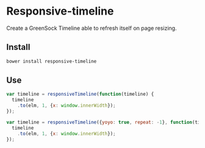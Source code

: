 # Responsive-timeline
Create a GreenSock Timeline able to refresh itself on page resizing.

## Install

```sh
bower install responsive-timeline
```

## Use

```javascript
var timeline = responsiveTimeline(function(timeline) {
  timeline
    .to(elm, 1, {x: window.innerWidth});
});
```

```javascript
var timeline = responsiveTimeline({yoyo: true, repeat: -1}, function(timeline) {
  timeline
    .to(elm, 1, {x: window.innerWidth});
});
```
